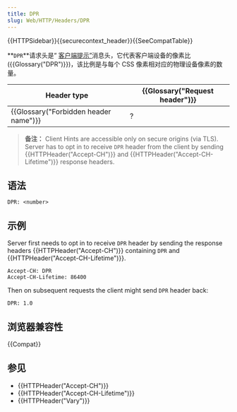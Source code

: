 ```yaml
---
title: DPR
slug: Web/HTTP/Headers/DPR
---
```


{{HTTPSidebar}}{{securecontext_header}}{{SeeCompatTable}}

**`DPR`**请求头是“ [客户端提示”](/zh-CN/docs/Glossary/Client_hints)消息头，它代表客户端设备的像素比 ({{Glossary("DPR")}})，该比例是与每个 CSS 像素相对应的物理设备像素的数量。

| Header type                                      | {{Glossary("Request header")}} |
| ------------------------------------------------ | ---------------------------------------- |
| {{Glossary("Forbidden header name")}} | ?                                        |

> **备注：** Client Hints are accessible only on secure origins (via TLS). Server has to opt in to receive `DPR` header from the client by sending {{HTTPHeader("Accept-CH")}} and {{HTTPHeader("Accept-CH-Lifetime")}} response headers.

## 语法

```plain
DPR: <number>
```

## 示例

Server first needs to opt in to receive `DPR` header by sending the response headers {{HTTPHeader("Accept-CH")}} containing `DPR` and {{HTTPHeader("Accept-CH-Lifetime")}}.

```plain
Accept-CH: DPR
Accept-CH-Lifetime: 86400
```

Then on subsequent requests the client might send `DPR` header back:

```plain
DPR: 1.0
```

## 浏览器兼容性

{{Compat}}

## 参见

- {{HTTPHeader("Accept-CH")}}
- {{HTTPHeader("Accept-CH-Lifetime")}}
- {{HTTPHeader("Vary")}}
